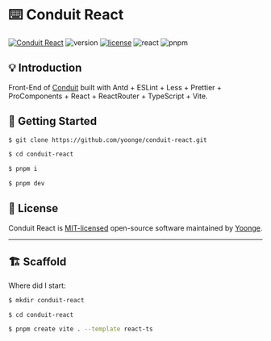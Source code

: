 # ⌨️  Conduit React

[![Conduit React](https://img.shields.io/badge/React-Conduit-orange)](https://github.com/yoonge/conduit-react) ![version](https://img.shields.io/badge/version-0.1.0-yellow) [![license](https://img.shields.io/badge/license-MIT-blue)](./LICENSE) ![react](https://img.shields.io/badge/react-%3E%3D18.2.0-green.svg) ![pnpm](https://img.shields.io/badge/pnpm-8.6.5-purple)


## 💡 Introduction

Front-End of [Conduit](https://github.com/yoonge/conduit-react.git) built with Antd + ESLint + Less + Prettier + ProComponents + React + ReactRouter + TypeScript + Vite.


## 🔰 Getting Started

```sh
$ git clone https://github.com/yoonge/conduit-react.git

$ cd conduit-react

$ pnpm i

$ pnpm dev
```


<!-- ## 📁 Index -->


<!-- ## ⚡ Features -->


<!-- ## 📌 TODO -->


## 📄 License

Conduit React is [MIT-licensed](./LICENSE) open-source software maintained by [Yoonge](https://github.com/yoonge).


<!-- ## 🔗 Links -->


----


## 🏗️ Scaffold

Where did I start:

```sh
$ mkdir conduit-react

$ cd conduit-react

$ pnpm create vite . --template react-ts
```

